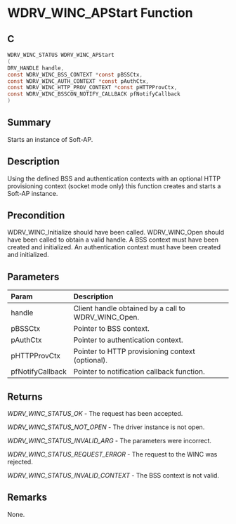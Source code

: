 # WDRV_WINC_APStart Function

## C

```c
WDRV_WINC_STATUS WDRV_WINC_APStart
(
DRV_HANDLE handle,
const WDRV_WINC_BSS_CONTEXT *const pBSSCtx,
const WDRV_WINC_AUTH_CONTEXT *const pAuthCtx,
const WDRV_WINC_HTTP_PROV_CONTEXT *const pHTTPProvCtx,
const WDRV_WINC_BSSCON_NOTIFY_CALLBACK pfNotifyCallback
)
```

## Summary

Starts an instance of Soft-AP.  

## Description

Using the defined BSS and authentication contexts with an optional HTTP
provisioning context (socket mode only) this function creates and starts
a Soft-AP instance.

## Precondition

WDRV_WINC_Initialize should have been called. WDRV_WINC_Open should have been called to obtain a valid handle. A BSS context must have been created and initialized. An authentication context must have been created and initialized.  

## Parameters

| Param | Description |
|:----- |:----------- |
| handle | Client handle obtained by a call to WDRV_WINC_Open. |
| pBSSCtx | Pointer to BSS context. |
| pAuthCtx | Pointer to authentication context. |
| pHTTPProvCtx | Pointer to HTTP provisioning context (optional). |
| pfNotifyCallback | Pointer to notification callback function.  

## Returns

*WDRV_WINC_STATUS_OK* - The request has been accepted.

*WDRV_WINC_STATUS_NOT_OPEN* - The driver instance is not open.

*WDRV_WINC_STATUS_INVALID_ARG* - The parameters were incorrect.

*WDRV_WINC_STATUS_REQUEST_ERROR* - The request to the WINC was rejected.

*WDRV_WINC_STATUS_INVALID_CONTEXT* - The BSS context is not valid.
 

## Remarks

None.  


